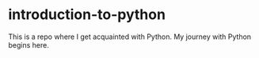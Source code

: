# introduction-to-python

This is a repo where I get acquainted with Python. My journey with Python begins here.
